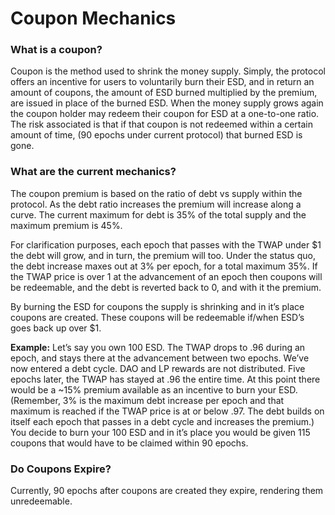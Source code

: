 # Coupon Mechanics

### What is a coupon?

Coupon is the method used to shrink the money supply. Simply, the protocol offers an incentive for users to voluntarily burn their ESD, and in return an amount of coupons, the amount of ESD burned multiplied by the premium, are issued in place of the burned ESD.  When the money supply grows again the coupon holder may redeem their coupon for ESD at a one-to-one ratio. The risk associated is that if that coupon is not redeemed within a certain amount of time, (90 epochs under current protocol) that burned ESD is gone.

### What are the current mechanics?

The coupon premium is based on the ratio of debt vs supply within the protocol. As the debt ratio increases the premium will increase along a curve. The current maximum for debt is 35% of the total supply and the maximum premium is 45%.

For clarification purposes, each epoch that passes with the TWAP under $1 the debt will grow, and in turn, the premium will too. Under the status quo, the debt increase maxes out at 3% per epoch, for a total maximum 35%. If the TWAP price is over 1 at the advancement of an epoch then coupons will be redeemable, and the debt is reverted back to 0, and with it the premium.

By burning the ESD for coupons the supply is shrinking and in it’s place coupons are created. These coupons will be redeemable if/when ESD’s goes back up over $1. 

**Example:**
Let’s say you own 100 ESD. The TWAP drops to .96 during an epoch, and stays there at the advancement between two epochs. We’ve now entered a debt cycle. DAO and LP rewards are not distributed. Five epochs later, the TWAP has stayed at .96 the entire time. At this point there would be a ~15% premium available as an incentive to burn your ESD. (Remember, 3% is the maximum debt increase per epoch and that maximum is reached if the TWAP price is at or below .97. The debt builds on itself each epoch that passes in a debt cycle and increases the premium.) You decide to burn your 100 ESD and in it’s place you would be given 115 coupons that would have to be claimed within 90 epochs.

### Do Coupons Expire?

Currently, 90 epochs after coupons are created they expire, rendering them unredeemable.
